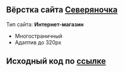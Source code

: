 ## Вёрстка сайта [Северяночка](https://www.figma.com/file/W1Wh3vSiCSWWFTfkxiC6Z1/%D0%A1%D0%B5%D0%B2%D0%B5%D1%80%D1%8F%D0%BD%D0%BE%D1%87%D0%BA%D0%B0-Share-Full?type=design&node-id=0-1&mode=design&t=mv6tu8jeXdKrQ47D-0)

Тип сайта: **Интернет-магазин**

- Многостраничный
- Адаптив до 320px

## Исходный код по [ссылке](https://github.com/Lokusok/severyanochka-source)

